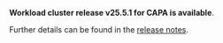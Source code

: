**Workload cluster release v25.5.1 for CAPA is available**.

Further details can be found in the [release notes](https://docs.giantswarm.io/changes/workload-cluster-releases-capa/releases/aws-25.5.1).
